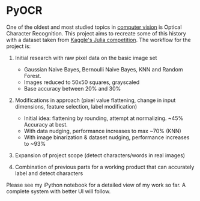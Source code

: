 # PyOCR

One of the oldest and most studied topics in [computer vision](https://en.wikipedia.org/wiki/Optical_character_recognition) is Optical Character Recognition. This project aims to recreate some of this history with a dataset taken from [Kaggle's Julia competition](https://www.kaggle.com/c/street-view-getting-started-with-julia/data). The workflow for the project is:

1. Initial research with raw pixel data on the basic image set
    - Gaussian Naive Bayes, Bernoulli Naive Bayes, KNN and Random Forest.
    - Images reduced to 50x50 squares, grayscaled
    - Base accuracy between 20% and 30%
2. Modifications in approach (pixel value flattening, change in input dimensions, feature selection, label modification)
    - Initial idea: flattening by rounding, attempt at normalizing. ~45% Accuracy at best.
    - With data nudging, performance increases to max ~70% (KNN)
    - With image binarization & dataset nudging, performance increases to ~93%

3. Expansion of project scope (detect characters/words in real images)
4. Combination of previous parts for a working product that can accurately label and detect characters

Please see my iPython notebook for a detailed view of my work so far. A complete system with better UI will follow.
